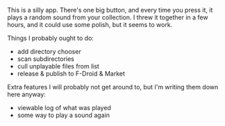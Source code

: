 This is a silly app.  There's one big button, and every time you press
it, it plays a random sound from your collection.  I threw it together
in a few hours, and it could use some polish, but it seems to work.

Things I probably ought to do:

- add directory chooser
- scan subdirectories
- cull unplayable files from list
- release & publish to F-Droid & Market

Extra features I will probably not get around to, but I'm writing them down here anyway:

- viewable log of what was played
- some way to play a sound again

